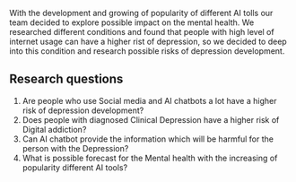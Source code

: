 
With the development and growing of popularity of different AI tolls our team decided to explore
possible impact on the mental health. We researched different conditions and found that people
with high level of internet usage can have a higher rist of depression, so we decided to deep into this
condition and research possible risks of depression development. 

## Research questions

1. Are people who use Social media and AI chatbots a lot have a higher risk of depression development?
2. Does people with diagnosed Clinical Depression have a higher risk of Digital addiction?
3. Can AI chatbot provide the information which will be harmful for the person with the Depression?
4. What is possible forecast for the Mental health with the increasing of popularity different AI tools?